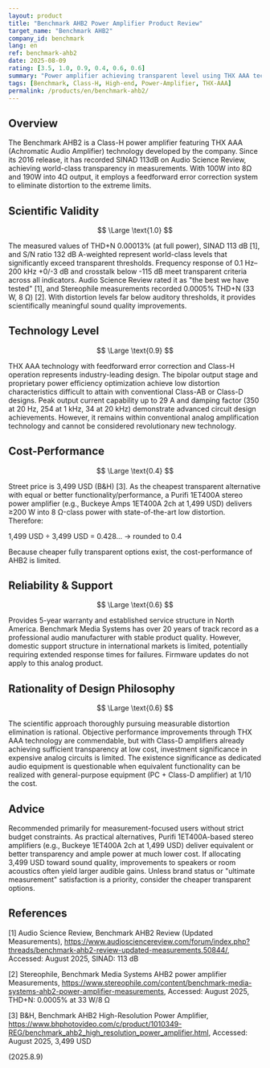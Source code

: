 ```yaml
---
layout: product
title: "Benchmark AHB2 Power Amplifier Product Review"
target_name: "Benchmark AHB2"
company_id: benchmark
lang: en
ref: benchmark-ahb2
date: 2025-08-09
rating: [3.5, 1.0, 0.9, 0.4, 0.6, 0.6]
summary: "Power amplifier achieving transparent level using THX AAA technology. Boasts world-class SINAD 113 dB measurements; at 3,499 USD street price, cost-performance is limited versus cheaper transparent alternatives."
tags: [Benchmark, Class-H, High-end, Power-Amplifier, THX-AAA]
permalink: /products/en/benchmark-ahb2/
---
```

## Overview

The Benchmark AHB2 is a Class-H power amplifier featuring THX AAA (Achromatic Audio Amplifier) technology developed by the company. Since its 2016 release, it has recorded SINAD 113dB on Audio Science Review, achieving world-class transparency in measurements. With 100W into 8Ω and 190W into 4Ω output, it employs a feedforward error correction system to eliminate distortion to the extreme limits.

## Scientific Validity

$$ \Large \text{1.0} $$

The measured values of THD+N 0.00013% (at full power), SINAD 113 dB [1], and S/N ratio 132 dB A-weighted represent world-class levels that significantly exceed transparent thresholds. Frequency response of 0.1 Hz–200 kHz +0/-3 dB and crosstalk below -115 dB meet transparent criteria across all indicators. Audio Science Review rated it as "the best we have tested" [1], and Stereophile measurements recorded 0.0005% THD+N (33 W, 8 Ω) [2]. With distortion levels far below auditory thresholds, it provides scientifically meaningful sound quality improvements.

## Technology Level

$$ \Large \text{0.9} $$

THX AAA technology with feedforward error correction and Class-H operation represents industry-leading design. The bipolar output stage and proprietary power efficiency optimization achieve low distortion characteristics difficult to attain with conventional Class-AB or Class-D designs. Peak output current capability up to 29 A and damping factor (350 at 20 Hz, 254 at 1 kHz, 34 at 20 kHz) demonstrate advanced circuit design achievements. However, it remains within conventional analog amplification technology and cannot be considered revolutionary new technology.

## Cost-Performance

$$ \Large \text{0.4} $$

Street price is 3,499 USD (B&H) [3]. As the cheapest transparent alternative with equal or better functionality/performance, a Purifi 1ET400A stereo power amplifier (e.g., Buckeye Amps 1ET400A 2ch at 1,499 USD) delivers ≥200 W into 8 Ω-class power with state-of-the-art low distortion. Therefore:

1,499 USD ÷ 3,499 USD = 0.428… → rounded to 0.4

Because cheaper fully transparent options exist, the cost-performance of AHB2 is limited.

## Reliability & Support

$$ \Large \text{0.6} $$

Provides 5-year warranty and established service structure in North America. Benchmark Media Systems has over 20 years of track record as a professional audio manufacturer with stable product quality. However, domestic support structure in international markets is limited, potentially requiring extended response times for failures. Firmware updates do not apply to this analog product.

## Rationality of Design Philosophy

$$ \Large \text{0.6} $$

The scientific approach thoroughly pursuing measurable distortion elimination is rational. Objective performance improvements through THX AAA technology are commendable, but with Class-D amplifiers already achieving sufficient transparency at low cost, investment significance in expensive analog circuits is limited. The existence significance as dedicated audio equipment is questionable when equivalent functionality can be realized with general-purpose equipment (PC + Class-D amplifier) at 1/10 the cost.

## Advice

Recommended primarily for measurement-focused users without strict budget constraints. As practical alternatives, Purifi 1ET400A-based stereo amplifiers (e.g., Buckeye 1ET400A 2ch at 1,499 USD) deliver equivalent or better transparency and ample power at much lower cost. If allocating 3,499 USD toward sound quality, improvements to speakers or room acoustics often yield larger audible gains. Unless brand status or "ultimate measurement" satisfaction is a priority, consider the cheaper transparent options.

## References

[1] Audio Science Review, Benchmark AHB2 Review (Updated Measurements), https://www.audiosciencereview.com/forum/index.php?threads/benchmark-ahb2-review-updated-measurements.50844/, Accessed: August 2025, SINAD: 113 dB

[2] Stereophile, Benchmark Media Systems AHB2 power amplifier Measurements, https://www.stereophile.com/content/benchmark-media-systems-ahb2-power-amplifier-measurements, Accessed: August 2025, THD+N: 0.0005% at 33 W/8 Ω

[3] B&H, Benchmark AHB2 High-Resolution Power Amplifier, https://www.bhphotovideo.com/c/product/1010349-REG/benchmark_ahb2_high_resolution_power_amplifier.html, Accessed: August 2025, 3,499 USD

(2025.8.9)